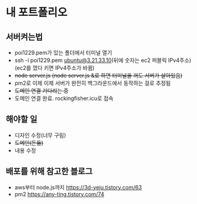 # 내 포트폴리오

## 서버켜는법
- poi1229.pem가 있는 폴더에서 터미널 열기
- ssh -i poi1229.pem ubuntu@3.21.33.10(뒤에 숫자는 ec2 퍼블릭 IPv4주소)(ec2를 껐다 키면 IPv4주소가 바뀜)
- ~~node server.js (node server.js &로 하면 터미널을 꺼도 서버가 살아있음)~~
- pm2로 이제 이제 서버가 완전히 백그라운드에서 동작하는 걸로 추정됨
- ~~도메인 연결 기다리는 중~~
- 도메인 연결 완료. rockingfisher.icu로 접속

## 해야할 일
- 디자인 수정(너무 구림)
- ~~도메인(돈듦)~~
- 내용 수정

## 배포를 위해 참고한 블로그
- aws부터 node.js까지
https://3d-yeju.tistory.com/63
- pm2
https://any-ting.tistory.com/74
